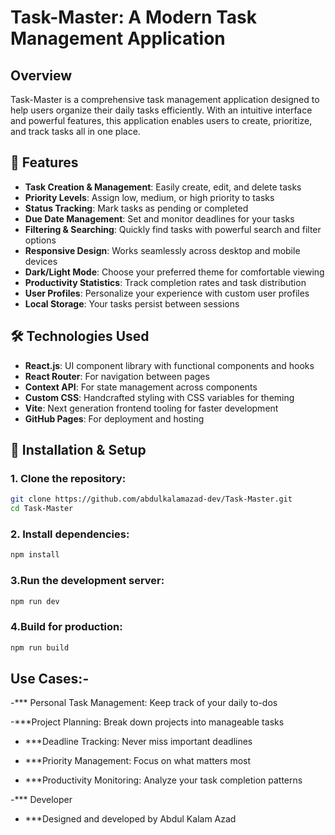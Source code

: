 # Task-Master: A Modern Task Management Application

## Overview

Task-Master is a comprehensive task management application designed to help users organize their daily tasks efficiently. With an intuitive interface and powerful features, this application enables users to create, prioritize, and track tasks all in one place.

## 🚀 Features

- **Task Creation & Management**: Easily create, edit, and delete tasks
- **Priority Levels**: Assign low, medium, or high priority to tasks
- **Status Tracking**: Mark tasks as pending or completed
- **Due Date Management**: Set and monitor deadlines for your tasks
- **Filtering & Searching**: Quickly find tasks with powerful search and filter options
- **Responsive Design**: Works seamlessly across desktop and mobile devices
- **Dark/Light Mode**: Choose your preferred theme for comfortable viewing
- **Productivity Statistics**: Track completion rates and task distribution
- **User Profiles**: Personalize your experience with custom user profiles
- **Local Storage**: Your tasks persist between sessions

## 🛠️ Technologies Used

- **React.js**: UI component library with functional components and hooks
- **React Router**: For navigation between pages
- **Context API**: For state management across components
- **Custom CSS**: Handcrafted styling with CSS variables for theming
- **Vite**: Next generation frontend tooling for faster development
- **GitHub Pages**: For deployment and hosting

## 🔧 Installation & Setup

### 1. Clone the repository:

```bash
git clone https://github.com/abdulkalamazad-dev/Task-Master.git
cd Task-Master

```

### 2. Install dependencies:
```bash
npm install
```

### 3.Run the development server:
```bash
npm run dev
````

### 4.Build for production:
```bash
npm run build
````

## Use Cases:-
-*** Personal Task Management: Keep track of your daily to-dos

-***Project Planning: Break down projects into manageable tasks

- ***Deadline Tracking: Never miss important deadlines

- ***Priority Management: Focus on what matters most

- ***Productivity Monitoring: Analyze your task completion patterns

-*** Developer
- ***Designed and developed by Abdul Kalam Azad

